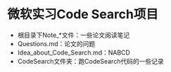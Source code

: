 # 微软实习Code Search项目

- 根目录下Note_*文件：一些论文阅读笔记
- Questions.md：论文的问题
- Idea_about_Code_Search.md：NABCD
- CodeSearch文件夹：跑CodeSearch代码的一些记录